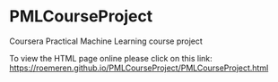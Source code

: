 # PMLCourseProject
Coursera Practical Machine Learning course project

To view the HTML page online please click on this link: https://roemeren.github.io/PMLCourseProject/PMLCourseProject.html
